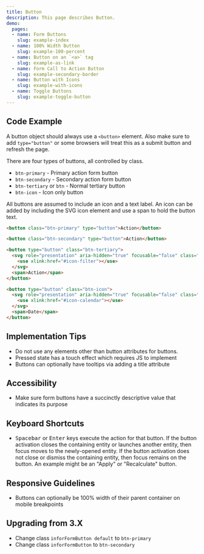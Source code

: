 ```yaml
---
title: Button
description: This page describes Button.
demo:
  pages:
  - name: Form Buttons
    slug: example-index
  - name: 100% Width Button
    slug: example-100-percent
  - name: Button on an `<a>` tag
    slug: example-as-link
  - name: Form Call to Action Button
    slug: example-secondary-border
  - name: Button with Icons
    slug: example-with-icons
  - name: Toggle Buttons
    slug: example-toggle-button
---
```


## Code Example

A button object should always use a `<button>` element. Also make sure to add `type="button"` or some browsers will treat this as a submit button and refresh the page.

There are four types of buttons, all controlled by class.

-   `btn-primary` - Primary action form button
-   `btn-secondary` - Secondary action form button
-   `btn-tertiary` or `btn` - Normal tertiary button
-   `btn-icon` - Icon only button

All buttons are assumed to include an icon and a text label. An icon can be added by including the SVG icon element and use a span to hold the button text.

```html
<button class="btn-primary" type="button">Action</button>

<button class="btn-secondary" type="button">Action</button>

<button type="button" class="btn-tertiary">
  <svg role="presentation" aria-hidden="true" focusable="false" class="icon">
    <use xlink:href="#icon-filter"></use>
  </svg>
  <span>Action</span>
</button>

<button type="button" class="btn-icon">
  <svg role="presentation" aria-hidden="true" focusable="false" class="icon">
    <use xlink:href="#icon-calendar"></use>
  </svg>
  <span>Date</span>
</button>

```

## Implementation Tips

-   Do not use any elements other than button attributes for buttons.
-   Pressed state has a touch effect which requires JS to implement
-   Buttons can optionally have tooltips via adding a title attribute

## Accessibility

-   Make sure form buttons have a succinctly descriptive value that indicates its purpose

## Keyboard Shortcuts

-   <kbd>Spacebar</kbd> or <kbd>Enter</kbd> keys execute the action for that button. If the button activation closes the containing entity or launches another entity, then focus moves to the newly-opened entity. If the button activation does not close or dismiss the containing entity, then focus remains on the button. An example might be an "Apply" or "Recalculate" button.

## Responsive Guidelines

-   Buttons can optionally be 100% width of their parent container on mobile breakpoints

## Upgrading from 3.X

-   Change class `inforFormButton default` to `btn-primary`
-   Change class `inforFormButton` to `btn-secondary`

